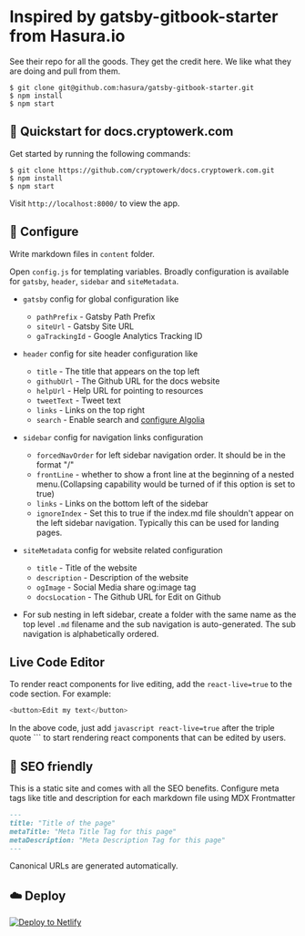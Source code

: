 # Inspired by gatsby-gitbook-starter from Hasura.io

See their repo for all the goods. They get the credit here. We like what they are doing and pull from them.

```
$ git clone git@github.com:hasura/gatsby-gitbook-starter.git
$ npm install
$ npm start
```


## 🚀 Quickstart for docs.cryptowerk.com

Get started by running the following commands:

```
$ git clone https://github.com/cryptowerk/docs.cryptowerk.com.git
$ npm install
$ npm start
```

Visit `http://localhost:8000/` to view the app.

## 🔧 Configure

Write markdown files in `content` folder.

Open `config.js` for templating variables. Broadly configuration is available for `gatsby`, `header`, `sidebar` and `siteMetadata`.

- `gatsby` config for global configuration like
    - `pathPrefix` - Gatsby Path Prefix
    - `siteUrl` - Gatsby Site URL
    - `gaTrackingId` - Google Analytics Tracking ID

- `header` config for site header configuration like
    - `title` - The title that appears on the top left
    - `githubUrl` - The Github URL for the docs website
    - `helpUrl` - Help URL for pointing to resources
    - `tweetText` - Tweet text
    - `links` - Links on the top right
    - `search` - Enable search and [configure Algolia](https://www.gatsbyjs.org/docs/adding-search-with-algolia/)

- `sidebar` config for navigation links configuration
    - `forcedNavOrder` for left sidebar navigation order. It should be in the format "/<filename>"
    - `frontLine` - whether to show a front line at the beginning of a nested menu.(Collapsing capability would be turned of if this option is set to true)
    - `links` - Links on the bottom left of the sidebar
    - `ignoreIndex` - Set this to true if the index.md file shouldn't appear on the left sidebar navigation. Typically this can be used for landing pages.

- `siteMetadata` config for website related configuration
    - `title` - Title of the website
    - `description` - Description of the website
    - `ogImage` - Social Media share og:image tag
    - `docsLocation` - The Github URL for Edit on Github

- For sub nesting in left sidebar, create a folder with the same name as the top level `.md` filename and the sub navigation is auto-generated. The sub navigation is alphabetically ordered.

## Live Code Editor

To render react components for live editing, add the `react-live=true` to the code section. For example:

```javascript react-live=true
<button>Edit my text</button>
```

In the above code, just add `javascript react-live=true` after the triple quote ``` to start rendering react components that can be edited by users.

## 🤖 SEO friendly

This is a static site and comes with all the SEO benefits. Configure meta tags like title and description for each markdown file using MDX Frontmatter

```markdown
---
title: "Title of the page"
metaTitle: "Meta Title Tag for this page"
metaDescription: "Meta Description Tag for this page"
---
```

Canonical URLs are generated automatically.

## ☁️ Deploy

[![Deploy to Netlify](https://www.netlify.com/img/deploy/button.svg)](https://app.netlify.com/start/deploy?repository=https://github.com/cryptowerk/docs.cryptowerk.com)
